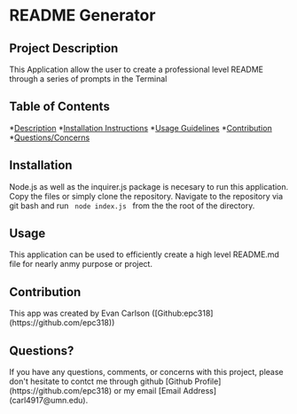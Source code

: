 # README Generator

## Project Description
<p>This Application allow the user to create a professional level README through a series of prompts in the Terminal</p>

## Table of Contents
 *[Description](#description)
 *[Installation Instructions](#installation)
 *[Usage Guidelines](#usage)
 *[Contribution](#contribution)
 *[Questions/Concerns](#questions)

## Installation
<p>Node.js as well as the inquirer.js package is necesary to run this application. Copy the files or simply clone the repository. Navigate to the repository via git bash and run
<code> node index.js </code> from the the root of the directory.</p>

## Usage
<p>This application can be used to efficiently create a high level README.md file for nearly anmy purpose or project.</p>

## Contribution
<p>This app was created by Evan Carlson ([Github:epc318](https://github.com/epc318))<p>

## Questions?
<p>If you have any questions, comments, or concerns with this project, please don't hesitate to contct me through github [Github Profile](https://github.com/epc318) or my email [Email Address](carl4917@umn.edu).<p>
